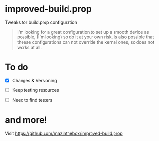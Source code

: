 # improved-build.prop
Tweaks for build.prop configuration 
>I'm looking for a great configuration to set up a smooth device as possible, (I'm looking) so do it at your own risk. Is also possible that theese configurations can not override the kernel ones, so does not works at all.


# To do
- [x] Changes & Versioning
- [ ] Keep testing resources
- [ ] Need to find testers


# and more!
Visit https://github.com/mazinthebox/improved-build.prop
